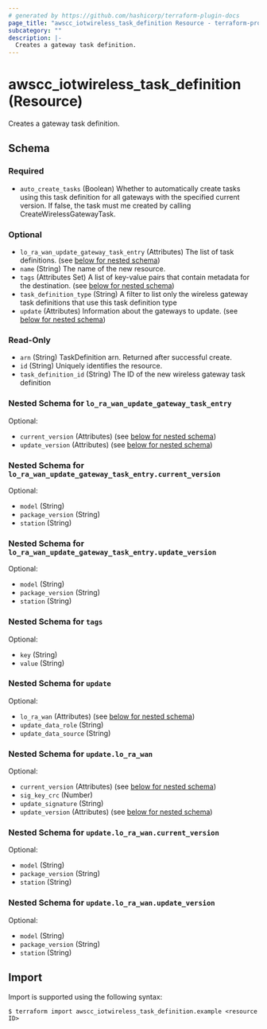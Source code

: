 ```yaml
---
# generated by https://github.com/hashicorp/terraform-plugin-docs
page_title: "awscc_iotwireless_task_definition Resource - terraform-provider-awscc"
subcategory: ""
description: |-
  Creates a gateway task definition.
---
```


# awscc_iotwireless_task_definition (Resource)

Creates a gateway task definition.



<!-- schema generated by tfplugindocs -->
## Schema

### Required

- `auto_create_tasks` (Boolean) Whether to automatically create tasks using this task definition for all gateways with the specified current version. If false, the task must me created by calling CreateWirelessGatewayTask.

### Optional

- `lo_ra_wan_update_gateway_task_entry` (Attributes) The list of task definitions. (see [below for nested schema](#nestedatt--lo_ra_wan_update_gateway_task_entry))
- `name` (String) The name of the new resource.
- `tags` (Attributes Set) A list of key-value pairs that contain metadata for the destination. (see [below for nested schema](#nestedatt--tags))
- `task_definition_type` (String) A filter to list only the wireless gateway task definitions that use this task definition type
- `update` (Attributes) Information about the gateways to update. (see [below for nested schema](#nestedatt--update))

### Read-Only

- `arn` (String) TaskDefinition arn. Returned after successful create.
- `id` (String) Uniquely identifies the resource.
- `task_definition_id` (String) The ID of the new wireless gateway task definition

<a id="nestedatt--lo_ra_wan_update_gateway_task_entry"></a>
### Nested Schema for `lo_ra_wan_update_gateway_task_entry`

Optional:

- `current_version` (Attributes) (see [below for nested schema](#nestedatt--lo_ra_wan_update_gateway_task_entry--current_version))
- `update_version` (Attributes) (see [below for nested schema](#nestedatt--lo_ra_wan_update_gateway_task_entry--update_version))

<a id="nestedatt--lo_ra_wan_update_gateway_task_entry--current_version"></a>
### Nested Schema for `lo_ra_wan_update_gateway_task_entry.current_version`

Optional:

- `model` (String)
- `package_version` (String)
- `station` (String)


<a id="nestedatt--lo_ra_wan_update_gateway_task_entry--update_version"></a>
### Nested Schema for `lo_ra_wan_update_gateway_task_entry.update_version`

Optional:

- `model` (String)
- `package_version` (String)
- `station` (String)



<a id="nestedatt--tags"></a>
### Nested Schema for `tags`

Optional:

- `key` (String)
- `value` (String)


<a id="nestedatt--update"></a>
### Nested Schema for `update`

Optional:

- `lo_ra_wan` (Attributes) (see [below for nested schema](#nestedatt--update--lo_ra_wan))
- `update_data_role` (String)
- `update_data_source` (String)

<a id="nestedatt--update--lo_ra_wan"></a>
### Nested Schema for `update.lo_ra_wan`

Optional:

- `current_version` (Attributes) (see [below for nested schema](#nestedatt--update--lo_ra_wan--current_version))
- `sig_key_crc` (Number)
- `update_signature` (String)
- `update_version` (Attributes) (see [below for nested schema](#nestedatt--update--lo_ra_wan--update_version))

<a id="nestedatt--update--lo_ra_wan--current_version"></a>
### Nested Schema for `update.lo_ra_wan.current_version`

Optional:

- `model` (String)
- `package_version` (String)
- `station` (String)


<a id="nestedatt--update--lo_ra_wan--update_version"></a>
### Nested Schema for `update.lo_ra_wan.update_version`

Optional:

- `model` (String)
- `package_version` (String)
- `station` (String)

## Import

Import is supported using the following syntax:

```shell
$ terraform import awscc_iotwireless_task_definition.example <resource ID>
```
